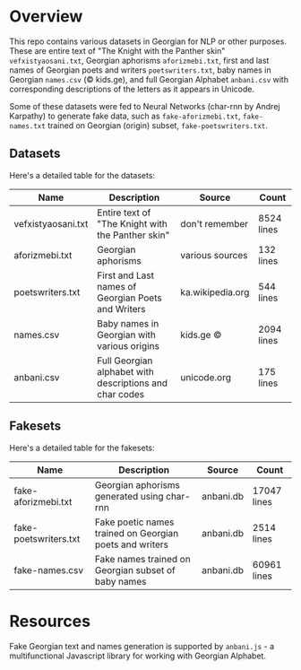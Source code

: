# Overview

This repo contains various datasets in Georgian for NLP or other purposes. These are entire text of "The Knight with the Panther skin" `vefxistyaosani.txt`, Georgian aphorisms `aforizmebi.txt`, first and last names of Georgian poets and writers `poetswriters.txt`, baby names in Georgian `names.csv` (© kids.ge), and full Georgian Alphabet `anbani.csv` with corresponding descriptions of the letters as it appears in Unicode. 

Some of these datasets were fed to Neural Networks (char-rnn by Andrej Karpathy) to generate fake data, such as `fake-aforizmebi.txt`, `fake-names.txt` trained on Georgian (origin) subset, `fake-poetswriters.txt`.


## Datasets
Here's a detailed table for the datasets:

| Name               | Description                                             | Source                | Count      |
|--------------------|---------------------------------------------------------|-----------------------|------------|
| vefxistyaosani.txt | Entire text of "The Knight with the Panther skin"       | don't remember        | 8524 lines |
| aforizmebi.txt     | Georgian aphorisms                                      | various sources       | 132 lines  |
| poetswriters.txt   | First and Last names of Georgian Poets and Writers      | ka.wikipedia.org      | 544 lines  |
| names.csv          | Baby names in Georgian with various origins             | kids.ge ©             | 2094 lines |
| anbani.csv         | Full Georgian alphabet with descriptions and char codes | unicode.org           | 175 lines  |


## Fakesets
Here's a detailed table for the fakesets:

| Name                  | Description                                             | Source          | Count       |
|-----------------------|---------------------------------------------------------|-----------------|-------------|
| fake-aforizmebi.txt   | Georgian aphorisms generated using char-rnn             | anbani.db       | 17047 lines |
| fake-poetswriters.txt | Fake poetic names trained on Georgian poets and writers | anbani.db       | 2514 lines  |
| fake-names.csv        | Fake names trained on Georgian subset of baby names     | anbani.db       | 60961 lines |


# Resources
Fake Georgian text and names generation is supported by `anbani.js` - a multifunctional Javascript library for working with Georgian Alphabet. 
